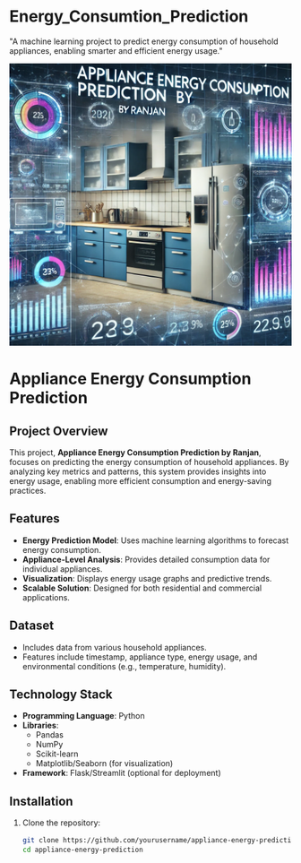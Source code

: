 # Energy_Consumtion_Prediction

"A machine learning project to predict energy consumption of household appliances, enabling smarter and efficient energy usage."

<img src="https://github.com/rpjinu/Energy_Consumtion_Prediction/blob/main/project_image.png" width=800>

# Appliance Energy Consumption Prediction

## Project Overview
This project, **Appliance Energy Consumption Prediction by Ranjan**, focuses on predicting the energy consumption of household appliances. By analyzing key metrics and patterns, this system provides insights into energy usage, enabling more efficient consumption and energy-saving practices.

## Features
- **Energy Prediction Model**: Uses machine learning algorithms to forecast energy consumption.
- **Appliance-Level Analysis**: Provides detailed consumption data for individual appliances.
- **Visualization**: Displays energy usage graphs and predictive trends.
- **Scalable Solution**: Designed for both residential and commercial applications.

## Dataset
- Includes data from various household appliances.
- Features include timestamp, appliance type, energy usage, and environmental conditions (e.g., temperature, humidity).

## Technology Stack
- **Programming Language**: Python
- **Libraries**: 
  - Pandas
  - NumPy
  - Scikit-learn
  - Matplotlib/Seaborn (for visualization)
- **Framework**: Flask/Streamlit (optional for deployment)

## Installation
1. Clone the repository:
   ```bash
   git clone https://github.com/yourusername/appliance-energy-prediction.git
   cd appliance-energy-prediction
